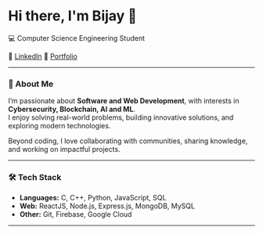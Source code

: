 # Hi there, I'm Bijay 👋  

💻 Computer Science Engineering Student

🔗 [LinkedIn](https://www.linkedin.com/in/bijay-adhikari-656122327/) 
🔗 [Portfolio](https://bijayadhikari28.com.np/)  

---

### 🚀 About Me  
I’m passionate about **Software and Web Development**, with interests in **Cybersecurity, Blockchain, AI and ML**.  
I enjoy solving real-world problems, building innovative solutions, and exploring modern technologies.  

Beyond coding, I love collaborating with communities, sharing knowledge, and working on impactful projects.  

---

### 🛠️ Tech Stack  
- **Languages:** C, C++, Python, JavaScript, SQL  
- **Web:** ReactJS, Node.js, Express.js, MongoDB, MySQL  
- **Other:** Git, Firebase, Google Cloud  

---
